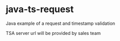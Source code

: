 # java-ts-request
Java example of a request and timestamp validation

TSA server url will be provided by sales team
